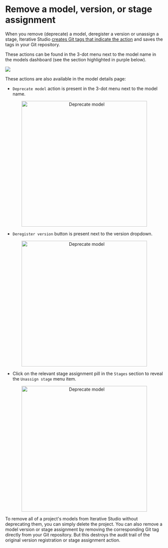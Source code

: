 # Remove a model, version, or stage assignment

When you remove (deprecate) a model, deregister a version or unassign a stage,
Iterative Studio
[creates Git tags that indicate the action](/doc/gto/command-reference/deprecate)
and saves the tags in your Git repository.

These actions can be found in the 3-dot menu next to the model name in the
models dashboard (see the section highlighted in purple below).

![](https://static.iterative.ai/img/studio/model-registry-undo-actions.png)

These actions are also available in the model details page:

- `Deprecate model` action is present in the 3-dot menu next to the model name.

<p align="center">
<img src="https://static.iterative.ai/img/studio/model-registry-deprecate.png" alt="Deprecate model" width="400px"/>
</p>

- `Deregister version` button is present next to the version dropdown.

<p align="center">
<img src="https://static.iterative.ai/img/studio/model-registry-deregister.png" alt="Deprecate model" width="400px"/>
</p>

- Click on the relevant stage assignment pill in the `Stages` section to reveal
  the `Unassign stage` menu item.

<p align="center">
<img src="https://static.iterative.ai/img/studio/model-registry-unassign.png" alt="Deprecate model" width="400px"/>
</p>

<admon type="tip">
To remove all of a project's models from Iterative Studio without deprecating them, you can simply delete the project.
</admon>

<admon type="info">
You can also remove a model version or stage assignment by removing the corresponding Git tag directly from your Git repository. But this destroys the audit trail of the original version registration or stage assignment action.
</admon>
